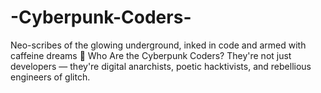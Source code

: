 # -Cyberpunk-Coders-
Neo-scribes of the glowing underground, inked in code and armed with caffeine dreams  🧠 Who Are the Cyberpunk Coders?  They're not just developers — they're digital anarchists, poetic hacktivists, and rebellious engineers of glitch.
